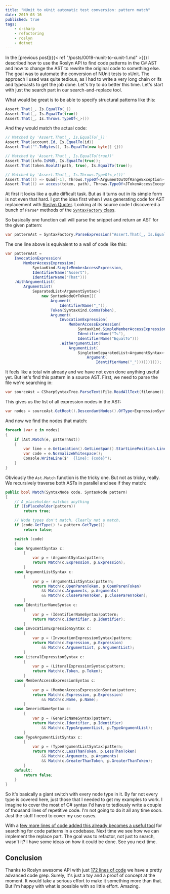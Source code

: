 ```yaml
---
title: "NUnit to xUnit automatic test conversion: pattern match"
date: 2019-03-16
published: true
tags:
    - c-sharp
    - refactoring
    - roslyn
    - dotnet
---
```


In the [previous post]({{< ref "/posts/0019-nunit-to-xunit-1.md" >}}) I described how to use the Roslyn API to find code patterns in the C# AST and how to change the AST to rewrite the original code to something else. The goal was to automate the conversion of NUnit tests to xUnit. The approach I used was quite tedious, as I had to write a very long chain or ifs and typecasts to get the job done. Let's try to do better this time. Let's start with just the search part in our search-and-replace tool.

What would be great is to be able to specify structural patterns like this:

```c#
Assert.That(_, Is.EqualTo(_))
Assert.That(_, Is.EqualTo(true))
Assert.That(_, Is.Throws.TypeOf<_>())
```

And they would match the actual code:

```c#
// Matched by 'Assert.That(_, Is.EqualTo(_))'
Assert.That(account.Id, Is.EqualTo(id))
Assert.That("".ToBytes(), Is.EqualTo(new byte[] {}))

// Matched by 'Assert.That(_, Is.EqualTo(true))'
Assert.That(info.IsMd5, Is.EqualTo(true));
Assert.That(token.BoolAt(path, true), Is.EqualTo(true));

// Matched by 'Assert.That(_, Is.Throws.TypeOf<_>())'
Assert.That(() => Quad[-1], Throws.TypeOf<ArgumentOutOfRangeException>())
Assert.That(() => access(token, path), Throws.TypeOf<JTokenAccessException>())
```

At first it looks like a quite difficult task. But as it turns out in its simple form is not even that hard. I got the idea first when I was generating code for AST replacement with [Roslyn Quoter](https://roslynquoter.azurewebsites.net/). Looking at its source code I discovered a bunch of `Parse*` methods of the [`SyntaxFactory` class](https://docs.microsoft.com/en-us/dotnet/api/microsoft.codeanalysis.csharp.syntaxfactory?view=roslyn-dotnet).

So basically one function call will parse the snippet and return an AST for the given pattern:

```c#
var patternAst = SyntaxFactory.ParseExpression("Assert.That(_, Is.EqualTo(_))");
```

The one line above is equivalent to a wall of code like this:

```c#
var patternAst =
    InvocationExpression(
        MemberAccessExpression(
            SyntaxKind.SimpleMemberAccessExpression,
            IdentifierName("Assert"),
            IdentifierName("That")))
    .WithArgumentList(
        ArgumentList(
            SeparatedList<ArgumentSyntax>(
                new SyntaxNodeOrToken[]{
                    Argument(
                        IdentifierName("_")),
                    Token(SyntaxKind.CommaToken),
                    Argument(
                        InvocationExpression(
                            MemberAccessExpression(
                                SyntaxKind.SimpleMemberAccessExpression,
                                IdentifierName("Is"),
                                IdentifierName("EqualTo")))
                        .WithArgumentList(
                            ArgumentList(
                                SingletonSeparatedList<ArgumentSyntax>(
                                    Argument(
                                        IdentifierName("_"))))))})));
```

It feels like a total win already and we have not even done anything useful yet. But let's find this pattern in a source AST. First, we need to parse the file we're searching in:

```c#
var sourceAst = CSharpSyntaxTree.ParseText(File.ReadAllText(filename));
```

This gives us the list of all expression nodes in the AST:

```c#
var nodes = sourceAst.GetRoot().DescendantNodes().OfType<ExpressionSyntax>();
```

And now we find the nodes that match:

```c#
foreach (var e in nodes)
{
    if (Ast.Match(e, patternAst))
    {
        var line = e.GetLocation().GetLineSpan().StartLinePosition.Line;
        var code = e.NormalizeWhitespace();
        Console.WriteLine($"  {line}: {code}");
    }
}
```

Obviously the `Ast.Match` function is the tricky one. But not as tricky, really. We recursively traverse both ASTs in parallel and see if they match:

```c#
public bool Match(SyntaxNode code, SyntaxNode pattern)
{
    // A placeholder matches anything
    if (IsPlaceholder(pattern))
        return true;

    // Node types don't match. Clearly not a match.
    if (code.GetType() != pattern.GetType())
        return false;

    switch (code)
    {
    case ArgumentSyntax c:
        {
            var p = (ArgumentSyntax)pattern;
            return Match(c.Expression, p.Expression);
        }
    case ArgumentListSyntax c:
        {
            var p = (ArgumentListSyntax)pattern;
            return Match(c.OpenParenToken, p.OpenParenToken)
                && Match(c.Arguments, p.Arguments)
                && Match(c.CloseParenToken, p.CloseParenToken);
        }
    case IdentifierNameSyntax c:
        {
            var p = (IdentifierNameSyntax)pattern;
            return Match(c.Identifier, p.Identifier);
        }
    case InvocationExpressionSyntax c:
        {
            var p = (InvocationExpressionSyntax)pattern;
            return Match(c.Expression, p.Expression)
                && Match(c.ArgumentList, p.ArgumentList);
        }
    case LiteralExpressionSyntax c:
        {
            var p = (LiteralExpressionSyntax)pattern;
            return Match(c.Token, p.Token);
        }
    case MemberAccessExpressionSyntax c:
        {
            var p = (MemberAccessExpressionSyntax)pattern;
            return Match(c.Expression, p.Expression)
                && Match(c.Name, p.Name);
        }
    case GenericNameSyntax c:
        {
            var p = (GenericNameSyntax)pattern;
            return Match(c.Identifier, p.Identifier)
                && Match(c.TypeArgumentList, p.TypeArgumentList);
        }
    case TypeArgumentListSyntax c:
        {
            var p = (TypeArgumentListSyntax)pattern;
            return Match(c.LessThanToken, p.LessThanToken)
                && Match(c.Arguments, p.Arguments)
                && Match(c.GreaterThanToken, p.GreaterThanToken);
        }
    default:
        return false;
    }
}
```

So it's basically a giant switch with every node type in it. By far not every type is covered here, just those that I needed to get my examples to work. I imagine to cover the most of C# syntax I'd have to tediously write a couple of thousand lines of repetitive code. I'm not going to do it all any time soon. Just the stuff I need to cover my use cases.

With a [few more lines of code added this already becomes a useful tool](https://gist.github.com/detunized/d02a0640986f44243dc01e5f50f42e74) for searching for code patterns in a codebase. Next time we see how we can implement the replace part. The goal was to refactor, not just to search, wasn't it? I have some ideas on how it could be done. See you next time.

## Conclusion

Thanks to Roslyn awesome API with just [172 lines of code](https://gist.github.com/detunized/d02a0640986f44243dc01e5f50f42e74) we have a pretty advanced code grep. Surely, it's just a toy and a proof of concept at the moment. It would take a serious effort to make it something more than that. But I'm happy with what is possible with so little effort. Amazing.
